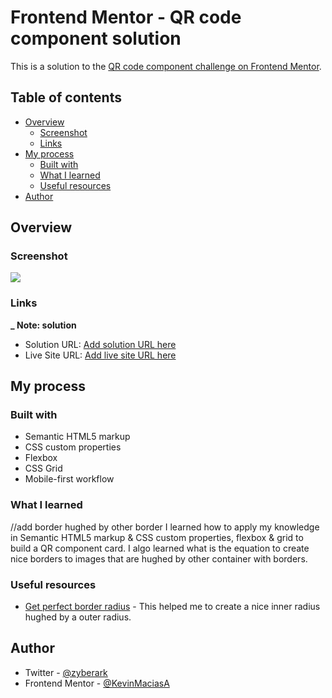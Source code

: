 # Frontend Mentor - QR code component solution

This is a solution to the [QR code component challenge on Frontend Mentor](https://www.frontendmentor.io/challenges/qr-code-component-iux_sIO_H).

## Table of contents

- [Overview](#overview)
  - [Screenshot](#screenshot)
  - [Links](#links)
- [My process](#my-process)
  - [Built with](#built-with)
  - [What I learned](#what-i-learned)
  - [Useful resources](#useful-resources)
- [Author](#author)

## Overview

### Screenshot

![](https://i.imgur.com/H3mgNof.png)

### Links

**\_ Note: solution**

- Solution URL: [Add solution URL here](https://your-solution-url.com)
- Live Site URL: [Add live site URL here](https://your-live-site-url.com)

## My process

### Built with

- Semantic HTML5 markup
- CSS custom properties
- Flexbox
- CSS Grid
- Mobile-first workflow

### What I learned

//add border hughed by other border
I learned how to apply my knowledge in Semantic HTML5 markup & CSS custom properties, flexbox & grid to build a QR component card. I algo learned what is the equation to create nice borders to images that are hughed by other container with borders.

### Useful resources

- [Get perfect border radius](https://twitter.com/wesbos/status/1605228182877110272) - This helped me to create a nice inner radius hughed by a outer radius.

## Author

- Twitter - [@zyberark](https://www.twitter.com/zyberark)
- Frontend Mentor - [@KevinMaciasA](https://www.frontendmentor.io/profile/KevinMaciasA)
